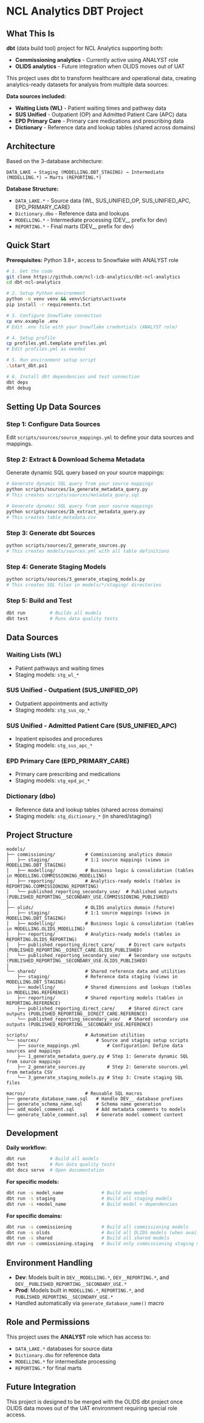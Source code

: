 # NCL Analytics DBT Project

## What This Is

**dbt** (data build tool) project for NCL Analytics supporting both:
- **Commissioning analytics** - Currently active using ANALYST role
- **OLIDS analytics** - Future integration when OLIDS moves out of UAT

This project uses dbt to transform healthcare and operational data, creating analytics-ready datasets for analysis from multiple data sources:

**Data sources included:**
- **Waiting Lists (WL)** - Patient waiting times and pathway data  
- **SUS Unified** - Outpatient (OP) and Admitted Patient Care (APC) data
- **EPD Primary Care** - Primary care medications and prescribing data
- **Dictionary** - Reference data and lookup tables (shared across domains)

## Architecture

Based on the 3-database architecture:

```
DATA_LAKE → Staging (MODELLING.DBT_STAGING) → Intermediate (MODELLING.*) → Marts (REPORTING.*)
```

**Database Structure:**
- `DATA_LAKE.*` - Source data (WL, SUS_UNIFIED_OP, SUS_UNIFIED_APC, EPD_PRIMARY_CARE)
- `Dictionary.dbo` - Reference data and lookups
- `MODELLING.*` - Intermediate processing (DEV__ prefix for dev)
- `REPORTING.*` - Final marts (DEV__ prefix for dev) 

## Quick Start

**Prerequisites:** Python 3.8+, access to Snowflake with ANALYST role

```bash
# 1. Get the code
git clone https://github.com/ncl-icb-analytics/dbt-ncl-analytics
cd dbt-ncl-analytics

# 2. Setup Python environment
python -m venv venv && venv\Scripts\activate
pip install -r requirements.txt

# 3. Configure Snowflake connection
cp env.example .env
# Edit .env file with your Snowflake credentials (ANALYST role)

# 4. Setup profile
cp profiles.yml.template profiles.yml
# Edit profiles.yml as needed

# 5. Run environment setup script
.\start_dbt.ps1

# 6. Install dbt dependencies and test connection
dbt deps
dbt debug
```

## Setting Up Data Sources

### Step 1: Configure Data Sources

Edit `scripts/sources/source_mappings.yml` to define your data sources and mappings.

### Step 2: Extract & Download Schema Metadata

Generate dynamic SQL query based on your source mappings:

```bash
# Generate dynamic SQL query from your source mappings
python scripts/sources/1a_generate_metadata_query.py
# This creates scripts/sources/metadata_query.sql
```

```bash
# Generate dynamic SQL query from your source mappings
python scripts/sources/1b_extract_metadata_query.py
# This creates table_metadata.csv
```

### Step 3: Generate dbt Sources

```bash
python scripts/sources/2_generate_sources.py
# This creates models/sources.yml with all table definitions
```

### Step 4: Generate Staging Models

```bash
python scripts/sources/3_generate_staging_models.py
# This creates SQL files in models/*/staging/ directories
```

### Step 5: Build and Test

```bash
dbt run         # Builds all models
dbt test        # Runs data quality tests
```

## Data Sources

### Waiting Lists (WL)
- Patient pathways and waiting times
- Staging models: `stg_wl_*`

### SUS Unified - Outpatient (SUS_UNIFIED_OP) 
- Outpatient appointments and activity
- Staging models: `stg_sus_op_*`

### SUS Unified - Admitted Patient Care (SUS_UNIFIED_APC)
- Inpatient episodes and procedures  
- Staging models: `stg_sus_apc_*`

### EPD Primary Care (EPD_PRIMARY_CARE)
- Primary care prescribing and medications
- Staging models: `stg_epd_pc_*`

### Dictionary (dbo)
- Reference data and lookup tables (shared across domains)
- Staging models: `stg_dictionary_*` (in shared/staging/)

## Project Structure

```
models/
├── commissioning/           # Commissioning analytics domain
│   ├── staging/             # 1:1 source mappings (views in MODELLING.DBT_STAGING)
│   ├── modelling/           # Business logic & consolidation (tables in MODELLING.COMMISSIONING_MODELLING)
│   ├── reporting/           # Analytics-ready models (tables in REPORTING.COMMISSIONING_REPORTING)
│   └── published_reporting_secondary_use/  # Published outputs (PUBLISHED_REPORTING__SECONDARY_USE.COMMISSIONING_PUBLISHED)
│
├── olids/                   # OLIDS analytics domain (future)
│   ├── staging/             # 1:1 source mappings (views in MODELLING.DBT_STAGING)
│   ├── modelling/           # Business logic & consolidation (tables in MODELLING.OLIDS_MODELLING)
│   ├── reporting/           # Analytics-ready models (tables in REPORTING.OLIDS_REPORTING)
│   ├── published_reporting_direct_care/     # Direct care outputs (PUBLISHED_REPORTING__DIRECT_CARE.OLIDS_PUBLISHED)
│   └── published_reporting_secondary_use/   # Secondary use outputs (PUBLISHED_REPORTING__SECONDARY_USE.OLIDS_PUBLISHED)
│
└── shared/                  # Shared reference data and utilities
    ├── staging/             # Reference data staging (views in MODELLING.DBT_STAGING)
    ├── modelling/           # Shared dimensions and lookups (tables in MODELLING.REFERENCE)
    ├── reporting/           # Shared reporting models (tables in REPORTING.REFERENCE)
    ├── published_reporting_direct_care/     # Shared direct care outputs (PUBLISHED_REPORTING__DIRECT_CARE.REFERENCE)
    └── published_reporting_secondary_use/   # Shared secondary use outputs (PUBLISHED_REPORTING__SECONDARY_USE.REFERENCE)

scripts/                     # Automation utilities
└── sources/                     # Source and staging setup scripts
    ├── source_mappings.yml          # Configuration: Define data sources and mappings
    ├── 1_generate_metadata_query.py # Step 1: Generate dynamic SQL from source mappings
    ├── 2_generate_sources.py        # Step 2: Generate sources.yml from metadata CSV
    └── 3_generate_staging_models.py # Step 3: Create staging SQL files

macros/                      # Reusable SQL macros
├── generate_database_name.sql   # Handle DEV__ database prefixes
├── generate_schema_name.sql     # Schema name generation
├── add_model_comment.sql        # Add metadata comments to models
└── generate_table_comment.sql   # Generate model comment content
```

## Development

**Daily workflow:**
```bash
dbt run         # Build all models
dbt test        # Run data quality tests  
dbt docs serve  # Open documentation
```

**For specific models:**
```bash
dbt run -s model_name              # Build one model
dbt run -s staging                 # Build all staging models
dbt run -s +model_name             # Build model + dependencies
```

**For specific domains:**
```bash
dbt run -s commissioning           # Build all commissioning models
dbt run -s olids                   # Build all OLIDS models (when available)
dbt run -s shared                  # Build all shared models
dbt run -s commissioning.staging   # Build only commissioning staging models
```

## Environment Handling

- **Dev**: Models built in `DEV__MODELLING.*`, `DEV__REPORTING.*`, and `DEV__PUBLISHED_REPORTING__SECONDARY_USE.*`
- **Prod**: Models built in `MODELLING.*`, `REPORTING.*`, and `PUBLISHED_REPORTING__SECONDARY_USE.*`
- Handled automatically via `generate_database_name()` macro

## Role and Permissions

This project uses the **ANALYST** role which has access to:
- `DATA_LAKE.*` databases for source data
- `Dictionary.dbo` for reference data  
- `MODELLING.*` for intermediate processing
- `REPORTING.*` for final marts

## Future Integration

This project is designed to be merged with the OLIDS dbt project once OLIDS data moves out of the UAT environment requiring special role access.